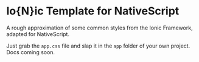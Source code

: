 # Io{N}ic Template for NativeScript
A rough approximation of some common styles from the Ionic Framework, adapted for NativeScript.

Just grab the `app.css` file and slap it in the `app` folder of your own project. Docs coming soon.
